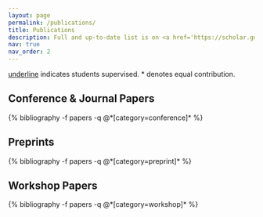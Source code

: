 ```yaml
---
layout: page
permalink: /publications/
title: Publications
description: Full and up-to-date list is on <a href='https://scholar.google.com/citations?user=8N04pBgAAAAJ'>Google Scholar</a>.
nav: true
nav_order: 2
---
```


<u>underline</u> indicates students supervised. * denotes equal contribution.

<!-- _pages/publications.md -->
<div class="publications">
<!-- * denotes equal contribution -->
<!-- <h1> preprints </h1> -->


<h2 text-align="left"> Conference & Journal Papers </h2>
{% bibliography -f papers -q @*[category=conference]* %}

<h2 text-align="left"> Preprints </h2>
{% bibliography -f papers -q @*[category=preprint]* %}

<h2 text-align="left"> Workshop Papers </h2>
{% bibliography -f papers -q @*[category=workshop]* %}

</div>
